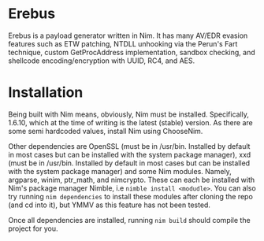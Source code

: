 # Erebus
Erebus is a payload generator written in Nim. It has many AV/EDR evasion features such as ETW patching, NTDLL unhooking via the Perun's Fart technique, custom GetProcAddress implementation, sandbox checking, and shellcode encoding/encryption with UUID, RC4, and AES. 

# Installation
Being built with Nim means, obviously, Nim must be installed. Specifically, 1.6.10, which at the time of writing is the latest (stable) version. As there are some semi hardcoded values, install Nim using ChooseNim.

Other dependencies are OpenSSL (must be in /usr/bin. Installed by default in most cases but can be installed with the system package manager), xxd (must be in /usr/bin. Installed by default in most cases but can be installed with the system package manager) and some Nim modules. Namely, argparse, winim, ptr_math, and nimcrypto. These can each be installed with Nim's package manager Nimble, i.e `nimble install <modudle>`. You can also try running `nim dependencies` to install these modules after cloning the repo (and cd into it), but YMMV as this feature has not been tested.

Once all dependencies are installed, running `nim build` should compile the project for you. 
